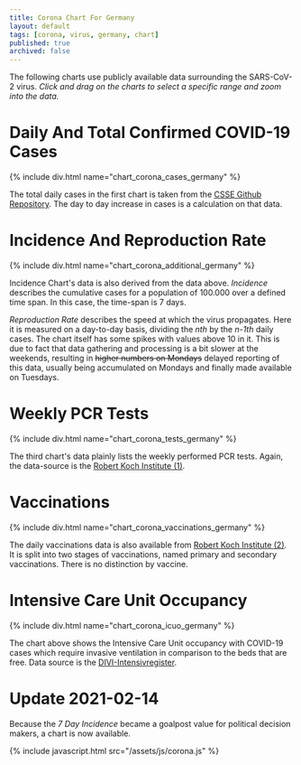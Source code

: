 ```yaml
---
title: Corona Chart For Germany
layout: default
tags: [corona, virus, germany, chart]
published: true
archived: false
---
```

The following charts use publicly available data surrounding the SARS-CoV-2 virus. *Click and drag on the charts to select a specific range and zoom into the data.*

# Daily And Total Confirmed COVID-19 Cases

{% include div.html name="chart_corona_cases_germany" %}

The total daily cases in the first chart is taken from the [CSSE Github Repository][1]. The day to day increase in cases is a calculation on that data.

# Incidence And Reproduction Rate

{% include div.html name="chart_corona_additional_germany" %}

Incidence Chart's data is also derived from the data above. *Incidence* describes the cumulative cases for a population of 100.000 over a defined time span. In this case, the time-span is 7 days.

*Reproduction Rate* describes the speed at which the virus propagates. Here it is measured on a day-to-day basis, dividing the *nth* by the *n-1th* daily cases. The chart itself has some spikes with values above 10 in it. This is due to fact that data gathering and processing is a bit slower at the weekends, resulting in ~~higher numbers on Mondays~~ delayed reporting of this data, usually being accumulated on Mondays and finally made available on Tuesdays.

# Weekly PCR Tests

{% include div.html name="chart_corona_tests_germany" %}

The third chart's data plainly lists the weekly performed PCR tests. Again, the data-source is the [Robert Koch Institute (1)][2].

# Vaccinations

{% include div.html name="chart_corona_vaccinations_germany" %}

The daily vaccinations data is also available from [Robert Koch Institute (2)][3]. It is split into two stages of vaccinations, named primary and secondary vaccinations. There is no distinction by vaccine.

# Intensive Care Unit Occupancy

{% include div.html name="chart_corona_icuo_germany" %}

The chart above shows the Intensive Care Unit occupancy with COVID-19 cases which require invasive ventilation in comparison to the beds that are free. Data source is the [DIVI-Intensivregister][4].

[1]: <https://github.com/CSSEGISandData/COVID-19> "COVID-19 Data Repository by the Center for Systems Science and Engineering (CSSE) at Johns Hopkins University"
[2]: <https://www.rki.de/DE/Content/InfAZ/N/Neuartiges_Coronavirus/Daten/Testzahlen-gesamt.xlsx?__blob=publicationFile> "Erfassung der SARS-CoV-2-Testzahlen in Deutschland"
[3]: <https://www.rki.de/DE/Content/InfAZ/N/Neuartiges_Coronavirus/Daten/Impfquotenmonitoring.xlsx?__blob=publicationFile> "Tabelle mit den gemeldeten Impfungen bundesweit und nach Bundesland sowie nach STIKO-Indikation"
[4]: <https://www.intensivregister.de> "DIVI-Intensivregister"

# Update 2021-02-14
Because the *7 Day Incidence* became a goalpost value for political decision makers, a chart is now available.

{% include javascript.html src="/assets/js/corona.js" %}
